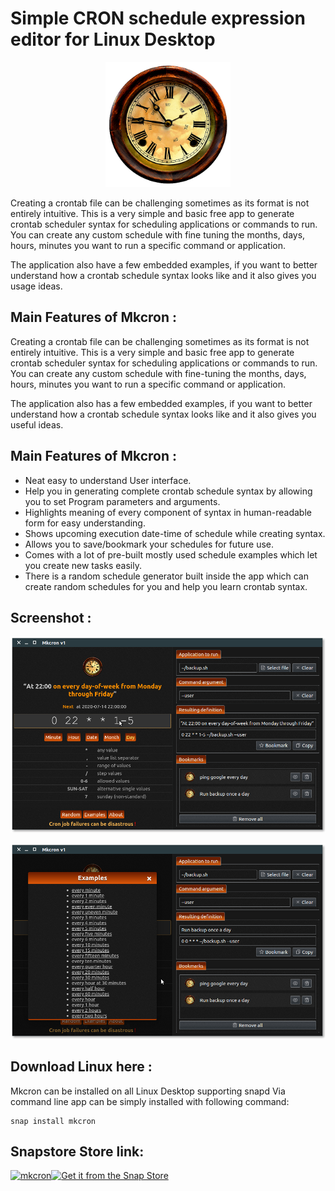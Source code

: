 # Simple CRON schedule expression editor for Linux Desktop
<p align="center">
  <img width="200" height="200" src="https://github.com/keshavbhatt/mkcron/blob/master/src/icons/icon-256.png?raw=true">
</p>

Creating a crontab file can be challenging sometimes as its format is not entirely intuitive. This is a very simple and basic free app to generate crontab scheduler syntax for scheduling applications or commands to run. You can create any custom schedule with fine tuning the months, days, hours, minutes you want to run a specific command or application.

The application also have a few embedded examples, if you want to better understand how a crontab schedule syntax looks like and it also gives you usage ideas.

## Main Features of Mkcron :

Creating a crontab file can be challenging sometimes as its format is not entirely intuitive. This is a very simple and basic free app to generate crontab scheduler syntax for scheduling applications or commands to run. You can create any custom schedule with fine-tuning the months, days, hours, minutes you want to run a specific command or application.

The application also has a few embedded examples, if you want to better understand how a crontab schedule syntax looks like and it also gives you useful ideas.

## Main Features of Mkcron :

* Neat easy to understand User interface.
* Help you in generating complete crontab schedule syntax by allowing you to set Program parameters and arguments.
* Highlights meaning of every component of syntax in human-readable form for easy understanding.
* Shows upcoming execution date-time of schedule while creating syntax.
* Allows you to save/bookmark your schedules for future use.
* Comes with a lot of pre-built mostly used schedule examples which let you create new tasks easily.
* There is a random schedule generator built inside the app which can create random schedules for you and help you learn crontab syntax.

## Screenshot :
![Mkcron Main screen](https://github.com/keshavbhatt/mkcron/blob/master/screenshots/mkcron_3.png?raw=true)

![Mkcron Main screen 2](https://github.com/keshavbhatt/mkcron/blob/master/screenshots/mkcron_2.png?raw=true)
## Download Linux here :
Mkcron can be installed on all Linux Desktop supporting snapd
Via command line app can be simply installed with following command:

    snap install mkcron
## Snapstore Store link:
[![mkcron](https://snapcraft.io/mkcron/trending.svg)](https://snapcraft.io/mkcron)[![Get it from the Snap Store](https://snapcraft.io/static/images/badges/en/snap-store-black.svg)](https://snapcraft.io/mkcron)


